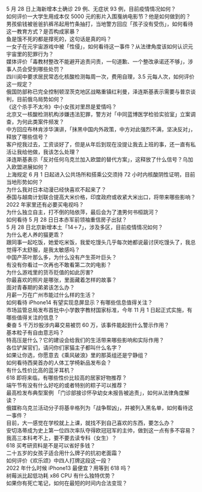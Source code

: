 5 月 28 日上海新增本土确诊 29 例、无症状 93 例，目前疫情情况如何？  
如何评价一大学生用成本仅 5000 元的影片入围戛纳电影节？他是如何做到的？  
男孩偷钱被爸爸扒裤吊起用竹条抽打，当地警方回应「孩子没有受伤」，如何看待这一教育方式？是否构成家暴？  
鱼是饿不死的都是撑死的，这句话是真的吗？  
一女子在元宇宙游戏中被「性侵」，如何看待这一事件？从法律角度该如何认识元宇宙里的犯罪行为？  
媒体评价「毒教材整改不能避开追责问责，一句道歉、一个整改承诺还不够」，涉事人员会受到哪些处罚？  
四川阆中要求居民常态化核酸检测每周一次，费用自理，3.5 元每人次，如何评价这一规定？  
俄国防部称已完全控制顿涅茨克地区战略重镇红利曼，泽连斯基表示需要与普京谈判，目前俄乌局势如何？  
《这个杀手不太冷》中小女孩对里昂是爱情吗？  
北京又一核酸检测机构涉嫌违法犯罪，警方对「中同蓝博医学检验实验室」立案调查，为何此类案件频发？  
中方回应布林肯涉华演讲，「抹黑中国内外政策，中方对此强烈不满，坚决反对」，释放了哪些信号？  
客户挖我过去，工资谈好了，但是从年后到现在没提让我去上班的事，还一直有私活让我给他做，我该怎么处理？  
泽连斯基表示「反对任何乌克兰加入欧盟的替代方案」，这释放了什么信号？乌加入欧盟进展如何？  
上海规定 6 月 1 日起进入公共场所和搭乘公交须持 72 小时内核酸阴性证明，目前当地形势如何？  
为什么我对日本动漫已经快喜欢不起来了？  
泰国与越南计划联合提高大米价格，印度政府或收紧大米出口，将带来哪些影响？  
2022 年家里还有必要买电视吗？  
为什么独立自主，打不倒的陆依萍，最后会为了渣男何书桓跳河？  
如何看待 5 月 28 日日本赤军前领袖重信房子出狱？  
5 月 28 日北京新增本土「14＋7」，涉及多区，目前疫情情况如何？  
为什么老人养的猫更乖？  
跟同事一起吃饭，她爱吃米饭，我爱吃馒头几乎每次她都说最讨厌吃馒头了，我总觉得不太舒服，是我太敏感吗？  
中国产茶叶那么多，为什么没有产生茶叶巨头？  
有没有你看过一次再也不敢看第二次的电影？  
为什么游戏里的货币贬值的如此厉害?  
你最喜欢的照片是哪张，里面藏着怎样的故事？  
面对青春期的弟弟该怎么办？  
月薪一万在广州市能过什么样的生活？  
如何看待 iPhone14 有望实现息屏显示？有哪些信息值得关注？  
市场监管总局发布首批中小学数字教材国家标准，今年 11 月 1 日起正式实施，有哪些值得关注的信息？  
秦奋 5 千万炒股涉内幕交易被罚 60 万，该事件能起到什么警示作用？  
基本粒子有自由意志吗？  
特高压是什么？它的建设会给我们的生活带来哪些影响和实际作用？  
各位铲屎官们，请问你们家猫主子都叫什么名字？  
如果让你选，你愿意去《乘风破浪》里的那英组还是宁静组？  
如何看待西昊首办的人体工学椅新品发布会？  
有什么性价比高的蓝牙耳机？  
618 即将来临，有哪些性价比较高的居家好物推荐？  
端午节有没有什么好吃的或者特别的粽子可以推荐？  
最高检发布典型案例  「门诊部接诊怀孕幼女未报告被追责」，如何从法律角度解读？  
俄媒称乌克兰活动分子将基辛格列为「战争帮凶」，并被列入黑名单，如何看待这一事件？  
目前，大一感觉在学校就上上课，就找不到自己喜欢的东西，要怎么办？  
安切洛蒂成为史上第一位四次率队夺得欧冠冠军的主帅，做到这一点有多不容易？  
我高三本科考不上，要不要去读专科（女生）？  
618 买考研资料是不是可以省好多钱？  
二十五岁的女孩子适合用什么牌子的抗初老面霜？  
如何评价《欢乐颂》中四人打牌这段这一段？  
2022 年什么时候 iPhone13 最便宜？用等到 618 吗？  
树莓派比起低功耗 x86 CPU 有什么独特优势？  
如果你有死亡笔记，如何在最短的时间内合法变现？  
